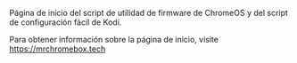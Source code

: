 Página de inicio del script de utilidad de firmware de ChromeOS y del script de configuración fácil de Kodi.

Para obtener información sobre la página de inicio, visite https://mrchromebox.tech
